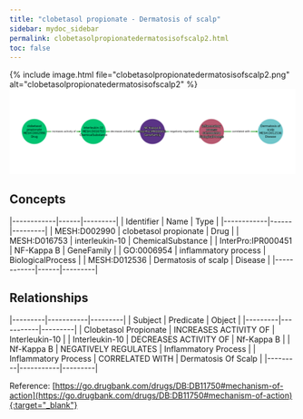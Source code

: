 ```yaml
---
title: "clobetasol propionate - Dermatosis of scalp"
sidebar: mydoc_sidebar
permalink: clobetasolpropionatedermatosisofscalp2.html
toc: false 
---
```


{% include image.html file="clobetasolpropionatedermatosisofscalp2.png" alt="clobetasolpropionatedermatosisofscalp2" %}![Path Visualization](/images/clobetasolpropionatedermatosisofscalp2.png)

## Concepts

|------------|------|---------|
| Identifier | Name | Type    |
|------------|------|---------|
| MESH:D002990 | clobetasol propionate | Drug |
| MESH:D016753 | interleukin-10 | ChemicalSubstance |
| InterPro:IPR000451 | NF-Kappa B | GeneFamily |
| GO:0006954 | inflammatory process | BiologicalProcess |
| MESH:D012536 | Dermatosis of scalp | Disease |
|------------|------|---------|

## Relationships

|---------|-----------|---------|
| Subject | Predicate | Object  |
|---------|-----------|---------|
| Clobetasol Propionate | INCREASES ACTIVITY OF | Interleukin-10 |
| Interleukin-10 | DECREASES ACTIVITY OF | Nf-Kappa B |
| Nf-Kappa B | NEGATIVELY REGULATES | Inflammatory Process |
| Inflammatory Process | CORRELATED WITH | Dermatosis Of Scalp |
|---------|-----------|---------|

Reference: [https://go.drugbank.com/drugs/DB:DB11750#mechanism-of-action](https://go.drugbank.com/drugs/DB:DB11750#mechanism-of-action){:target="_blank"}